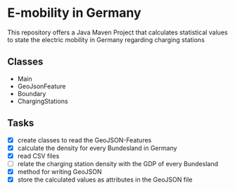 # E-mobility in Germany
This repository offers a Java Maven Project that calculates statistical values to state the electric mobility in Germany regarding charging stations

## Classes
- Main
- GeoJsonFeature
- Boundary
- ChargingStations

## Tasks
- [x] create classes to read the GeoJSON-Features
- [x] calculate the density for every Bundesland in Germany
- [x] read CSV files
- [ ] relate the charging station density with the GDP of every Bundesland
- [x] method for writing GeoJSON
- [x] store the calculated values as attributes in the GeoJSON file